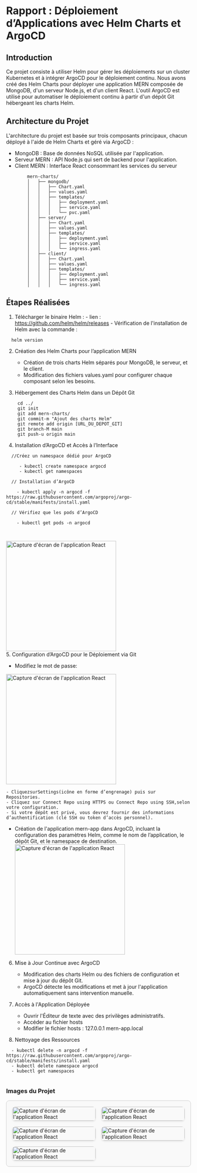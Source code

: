 # Rapport : Déploiement d’Applications avec Helm Charts et ArgoCD

## Introduction
Ce projet consiste à utiliser Helm pour gérer les déploiements sur un cluster Kubernetes et à intégrer ArgoCD pour le déploiement continu. Nous avons créé des Helm Charts pour déployer une application MERN composée de MongoDB, d'un serveur Node.js, et d'un client React. L'outil ArgoCD est utilisé pour automatiser le déploiement continu à partir d'un dépôt Git hébergeant les charts Helm.

## Architecture du Projet
L'architecture du projet est basée sur trois composants principaux, chacun déployé à l'aide de Helm Charts et géré via ArgoCD :
- MongoDB : Base de données NoSQL utilisée par l'application.
- Serveur MERN : API Node.js qui sert de backend pour l'application.
- Client MERN : Interface React consommant les services du serveur
````
        mern-charts/             
        │   ├── mongodb/             
        │   │   ├── Chart.yaml       
        │   │   ├── values.yaml      
        │   │   ├── templates/       
        │   │   │   ├── deployment.yaml  
        │   │   │   ├── service.yaml     
        │   │   │   └── pvc.yaml         
        │   ├── server/              
        │   │   ├── Chart.yaml       
        │   │   ├── values.yaml      
        │   │   ├── templates/       
        │   │   │   ├── deployment.yaml  
        │   │   │   ├── service.yaml     
        │   │   │   └── ingress.yaml     
        │   ├── client/              
        │   │   ├── Chart.yaml       
        │   │   ├── values.yaml      
        │   │   ├── templates/       
        │   │   │   ├── deployment.yaml  
        │   │   │   ├── service.yaml     
        │   │   │   └── ingress.yaml  
````
## Étapes Réalisées
  1.  Télécharger le binaire Helm :
    - lien : https://github.com/helm/helm/releases
    - Vérification de l'installation de Helm avec la commande :
  ````
    helm version
  ````
  2. Création des Helm Charts pour l’application MERN
     
       - Création de trois charts Helm séparés pour MongoDB, le serveur, et le client.
       - Modification des fichiers values.yaml pour configurer chaque composant selon les besoins.
     
  3. Hébergement des Charts Helm dans un Dépôt Git
      ````
       cd ../
       git init
       git add mern-charts/
       git commit-m "Ajout des charts Helm"
       git remote add origin [URL_DU_DEPOT_GIT]
       git branch-M main
       git push-u origin main
      ````

  4. Installation d’ArgoCD et Accès à l’Interface
  ````
    //Créez un namespace dédié pour ArgoCD

       - kubectl create namespace argocd
       - kubectl get namespaces

    // Installation d’ArgoCD

      - kubectl apply -n argocd -f https://raw.githubusercontent.com/argoproj/argo-cd/stable/manifests/install.yaml

    // Vérifiez que les pods d’ArgoCD

      - kubectl get pods -n argocd
    
    
  ````
<div>
 
  <img src="https://github.com/user-attachments/assets/19941bb2-fcc0-4dea-a502-bf892defc729" alt="Capture d'écran de l'application React" width="300" />
</div>
  5. Configuration d’ArgoCD pour le Déploiement via Git
  
  - Modifiez le mot de passe:
    
<div>
  <img src="https://github.com/user-attachments/assets/ed1b63c6-3a63-4a78-81d2-0730fbbf9822" alt="Capture d'écran de l'application React" width="300" />
</div>

  ````
 - CliquezsurSettings(icône en forme d’engrenage) puis sur Repositories.
 - Cliquez sur Connect Repo using HTTPS ou Connect Repo using SSH,selon votre configuration.
 - Si votre dépôt est privé, vous devrez fournir des informations d’authentification (clé SSH ou token d’accès personnel).
  ````
 - Création de l'application mern-app dans ArgoCD, incluant la configuration des paramètres Helm, comme le nom de l’application, le dépôt Git, et le namespace de destination.
   <div>
       <img src="https://github.com/user-attachments/assets/eb555c57-3fe4-4a81-a681-411cd8f3d40e" alt="Capture d'écran de l'application React" width="300" />
   </div>
   
 6. Mise à Jour Continue avec ArgoCD 
      - Modification des charts Helm ou des fichiers de configuration et mise à jour du dépôt Git.
      - ArgoCD détecte les modifications et met à jour l'application automatiquement sans intervention manuelle.
    
7. Accès à l'Application Déployée
   
    - Ouvrir l'Éditeur de texte avec des privilèges administratifs.
    - Accéder au fichier hosts
    - Modifier le fichier hosts : 127.0.0.1    mern-app.local
    
8. Nettoyage des Ressources

  ````
    - kubectl delete -n argocd -f https://raw.githubusercontent.com/argoproj/argo-cd/stable/manifests/install.yaml
    - kubectl delete namespace argocd
    - kubectl get namespaces 

  
  ````
### Images du Projet
<div style="display: grid; grid-template-columns: repeat(auto-fit, minmax(150px, 1fr)); gap: 16px; padding: 16px; background-color: #f9f9f9; border: 1px solid #ccc; border-radius: 8px;">
  <img src="https://github.com/user-attachments/assets/a4801b97-25bf-40f4-a5c5-863755b28f81" alt="Capture d'écran de l'application React" style="width: 100%; border-radius: 8px; box-shadow: 0 2px 4px rgba(0, 0, 0, 0.1);" />
  <img src="https://github.com/user-attachments/assets/b2010800-4b10-458e-9a72-451f4846d335" alt="Capture d'écran de l'application React" style="width: 100%; border-radius: 8px; box-shadow: 0 2px 4px rgba(0, 0, 0, 0.1);" />
  <img src="https://github.com/user-attachments/assets/8af8a693-de4a-436c-b7ad-fb469287ad63" alt="Capture d'écran de l'application React" style="width: 100%; border-radius: 8px; box-shadow: 0 2px 4px rgba(0, 0, 0, 0.1);" />
  <img src="https://github.com/user-attachments/assets/0445529a-a209-4746-84ef-7d7cf8b233ed" alt="Capture d'écran de l'application React" style="width: 100%; border-radius: 8px; box-shadow: 0 2px 4px rgba(0, 0, 0, 0.1);" />
  <img src="https://github.com/user-attachments/assets/83c5c900-6b2e-469e-9c85-497e82e402d1" alt="Capture d'écran de l'application React" style="width: 100%; border-radius: 8px; box-shadow: 0 2px 4px rgba(0, 0, 0, 0.1);" />
</div>


